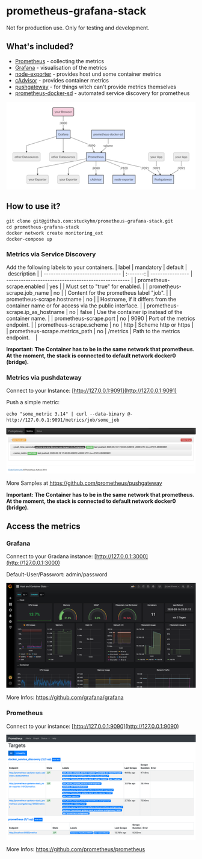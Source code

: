 
# prometheus-grafana-stack
Not for production use. Only for testing and development.

## What's included?
* [Prometheus](https://github.com/prometheus/prometheus) - collecting the metrics
* [Grafana](https://github.com/grafana/grafana) - visualisation of the metrics
* [node-exporter](https://github.com/prometheus/node_exporter) - provides host und some container metrics
* [cAdvisor](https://github.com/google/cadvisor) - provides container metrics
* [pushgateway](https://github.com/prometheus/pushgateway) - for things witch can't provide metrics themselves
* [prometheus-docker-sd](https://github.com/stuckyhm/prometheus-docker-sd) - automated service discovery for prometheus

![Diagram](/docs/diagram.png)
## How to use it? 
```
git clone git@github.com:stuckyhm/prometheus-grafana-stack.git
cd prometheus-grafana-stack
docker network create monitoring_ext
docker-compose up
```

### Metrics via Service Discovery
Add the following labels to your containers.
| label                            | mandatory | default          | description                                         |
| -------------------------------- | :-------: | ---------------- | --------------------------------------------------- |
| prometheus-scrape.enabled        |       yes |                  | Must set to "true" for enabled.                     |
| prometheus-scrape.job_name       |        no | <Container-Name> | Content for the prometheus label "job".             |
| prometheus-scrape.hostname       |        no | <Container-Name> | Hostname, if it differs from the container name or for access via the public interface.    |
| prometheus-scrape.ip_as_hostname |        no |            false | Use the container ip instead of the container name. |
| prometheus-scrape.port           |        no |             9090 | Port of the metrics endpoint.                       |
| prometheus-scrape.scheme         |        no |             http | Scheme http or https                                |
| prometheus-scrape.metrics_path   |        no |         /metrics | Path to the metrics endpoint.                       |

**Important: The Container has to be in the same network that prometheus. At the moment, the stack is connected to default network docker0 (bridge).**

### Metrics via pushdateway
Connect to your Instance: [http://127.0.0.1:9091](http://127.0.0.1:9091)

Push a simple metric:
```
echo "some_metric 3.14" | curl --data-binary @- http://127.0.0.1:9091/metrics/job/some_job
```

![Diagram](/docs/pushgateway.png)

More Samples at https://github.com/prometheus/pushgateway

**Important: The Container has to be in the same network that prometheus. At the moment, the stack is connected to default network docker0 (bridge).**

## Access the metrics
### Grafana
Connect to your Gradana instance: [http://127.0.0.1:3000](http://127.0.0.1:3000)

Default-User/Passwort: admin/password

![Diagram](/docs/grafana.png)

More Infos:
https://github.com/grafana/grafana
### Prometheus
Connect to your instance: [http://127.0.0.1:9090](http://127.0.0.1:9090)

![Diagram](/docs/prometheus.png)

More Infos:
https://github.com/prometheus/prometheus
